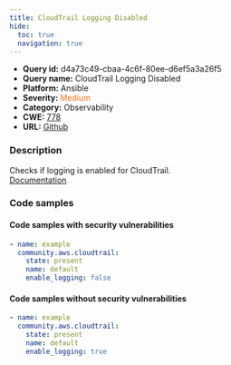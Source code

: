 ```yaml
---
title: CloudTrail Logging Disabled
hide:
  toc: true
  navigation: true
---
```


<style>
  .highlight .hll {
    background-color: #ff171742;
  }
  .md-content {
    max-width: 1100px;
    margin: 0 auto;
  }
</style>

-   **Query id:** d4a73c49-cbaa-4c6f-80ee-d6ef5a3a26f5
-   **Query name:** CloudTrail Logging Disabled
-   **Platform:** Ansible
-   **Severity:** <span style="color:#ff7213">Medium</span>
-   **Category:** Observability
-   **CWE:** <a href="https://cwe.mitre.org/data/definitions/778.html" onclick="newWindowOpenerSafe(event, 'https://cwe.mitre.org/data/definitions/778.html')">778</a>
-   **URL:** [Github](https://github.com/Checkmarx/kics/tree/master/assets/queries/ansible/aws/cloudtrail_logging_disabled)

### Description
Checks if logging is enabled for CloudTrail.<br>
[Documentation](https://docs.ansible.com/ansible/latest/collections/community/aws/cloudtrail_module.html#parameter-enable_logging)

### Code samples
#### Code samples with security vulnerabilities
```yaml title="Positive test num. 1 - yaml file" hl_lines="5"
- name: example
  community.aws.cloudtrail:
    state: present
    name: default
    enable_logging: false

```


#### Code samples without security vulnerabilities
```yaml title="Negative test num. 1 - yaml file"
- name: example
  community.aws.cloudtrail:
    state: present
    name: default
    enable_logging: true

```
